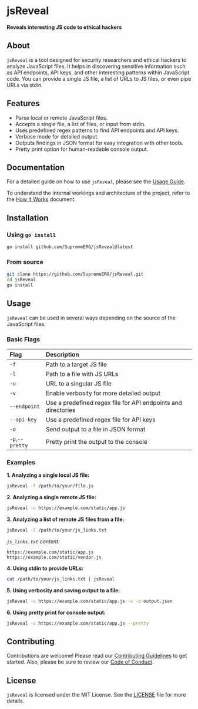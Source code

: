 # jsReveal

**Reveals interesting JS code to ethical hackers**

## About

`jsReveal` is a tool designed for security researchers and ethical hackers to analyze JavaScript files. It helps in discovering sensitive information such as API endpoints, API keys, and other interesting patterns within JavaScript code. You can provide a single JS file, a list of URLs to JS files, or even pipe URLs via stdin.

## Features

-   Parse local or remote JavaScript files.
-   Accepts a single file, a list of files, or input from stdin.
-   Uses predefined regex patterns to find API endpoints and API keys.
-   Verbose mode for detailed output.
-   Outputs findings in JSON format for easy integration with other tools.
-   Pretty print option for human-readable console output.

## Documentation

For a detailed guide on how to use `jsReveal`, please see the [Usage Guide](docs/usage.md).

To understand the internal workings and architecture of the project, refer to the [How It Works](docs/how-it-works.md) document.

## Installation

### Using `go install`

```bash
go install github.com/SupremeERG/jsReveal@latest
```

### From source

```bash
git clone https://github.com/SupremeERG/jsReveal.git
cd jsReveal
go install
```

## Usage

`jsReveal` can be used in several ways depending on the source of the JavaScript files.

### Basic Flags

| Flag            | Description                                                 |
| :-----------    | :---------------------------------------------------------- |
| `-f`            | Path to a target JS file                                    |
| `-l`            | Path to a file with JS URLs                                 |
| `-u`            | URL to a singular JS file                                   |
| `-v`            | Enable verbosity for more detailed output                   |
| `--endpoint`    | Use a predefined regex file for API endpoints and directories |
| `--api-key`     | Use a predefined regex file for API keys                    |
| `-o`            | Send output to a file in JSON format                        |
| `-p`,`--pretty` | Pretty print the output to the console                      |

### Examples

**1. Analyzing a single local JS file:**

```bash
jsReveal -f /path/to/your/file.js
```

**2. Analyzing a single remote JS file:**

```bash
jsReveal -u https://example.com/static/app.js
```

**3. Analyzing a list of remote JS files from a file:**

```bash
jsReveal -l /path/to/your/js_links.txt
```

*`js_links.txt` content:*
```
https://example.com/static/app.js
https://example.com/static/vendor.js
```

**4. Using stdin to provide URLs:**

```bash
cat /path/to/your/js_links.txt | jsReveal
```

**5. Using verbosity and saving output to a file:**

```bash
jsReveal -u https://example.com/static/app.js -v -o output.json
```

**6. Using pretty print for console output:**

```bash
jsReveal -u https://example.com/static/app.js --pretty
```

## Contributing

Contributions are welcome! Please read our [Contributing Guidelines](docs/contributing.md) to get started. Also, please be sure to review our [Code of Conduct](docs/CODE_OF_CONDUCT.md).

## License

`jsReveal` is licensed under the MIT License. See the [LICENSE](LICENSE) file for more details.
